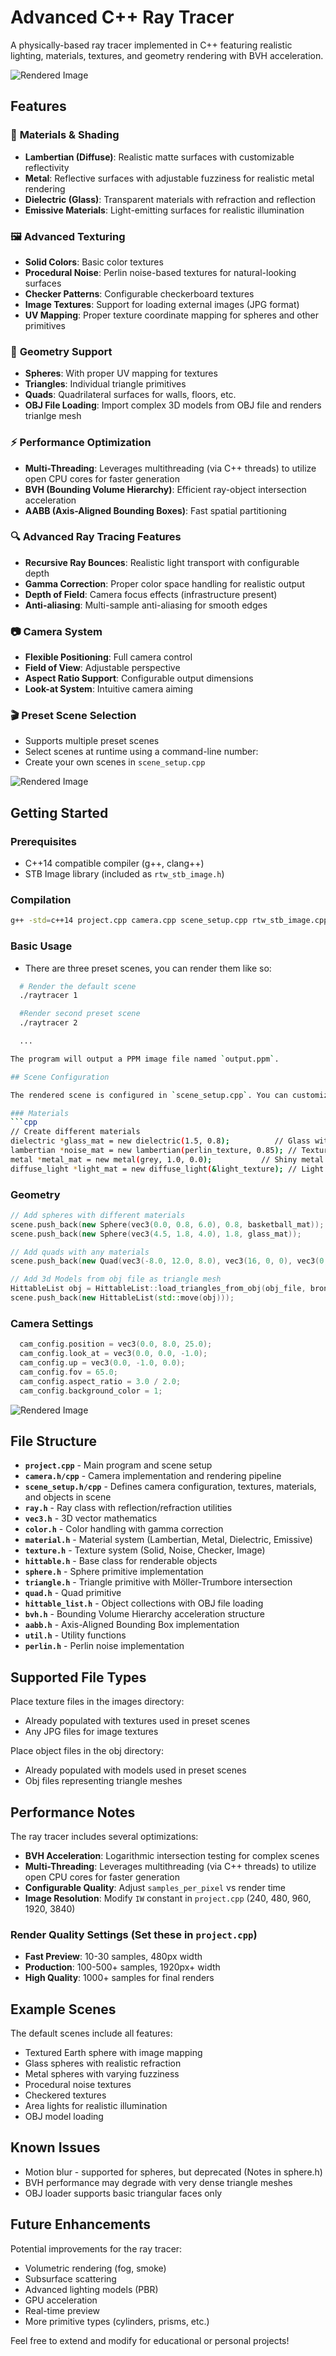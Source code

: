 # Advanced C++ Ray Tracer

A physically-based ray tracer implemented in C++ featuring realistic lighting, materials, textures, and geometry rendering with BVH acceleration.

![Rendered Image](images/render_screenshot.png)

## Features

### 🎨 **Materials & Shading**
- **Lambertian (Diffuse)**: Realistic matte surfaces with customizable reflectivity
- **Metal**: Reflective surfaces with adjustable fuzziness for realistic metal rendering
- **Dielectric (Glass)**: Transparent materials with refraction and reflection
- **Emissive Materials**: Light-emitting surfaces for realistic illumination

### 🖼️ **Advanced Texturing**
- **Solid Colors**: Basic color textures
- **Procedural Noise**: Perlin noise-based textures for natural-looking surfaces
- **Checker Patterns**: Configurable checkerboard textures
- **Image Textures**: Support for loading external images (JPG format)
- **UV Mapping**: Proper texture coordinate mapping for spheres and other primitives

### 🎯 **Geometry Support**
- **Spheres**: With proper UV mapping for textures
- **Triangles**: Individual triangle primitives
- **Quads**: Quadrilateral surfaces for walls, floors, etc.
- **OBJ File Loading**: Import complex 3D models from OBJ file and renders trianlge mesh

### ⚡ **Performance Optimization**
- **Multi-Threading**: Leverages multithreading (via C++ threads) to utilize open CPU cores for faster generation
- **BVH (Bounding Volume Hierarchy)**: Efficient ray-object intersection acceleration
- **AABB (Axis-Aligned Bounding Boxes)**: Fast spatial partitioning

### 🔍 **Advanced Ray Tracing Features**
- **Recursive Ray Bounces**: Realistic light transport with configurable depth
- **Gamma Correction**: Proper color space handling for realistic output
- **Depth of Field**: Camera focus effects (infrastructure present)
- **Anti-aliasing**: Multi-sample anti-aliasing for smooth edges

### 📷 **Camera System**
- **Flexible Positioning**: Full camera control
- **Field of View**: Adjustable perspective
- **Aspect Ratio Support**: Configurable output dimensions
- **Look-at System**: Intuitive camera aiming

### 🎬 Preset Scene Selection
- Supports multiple preset scenes
- Select scenes at runtime using a command-line number:
- Create your own scenes in `scene_setup.cpp`

![Rendered Image](images/ball_scene.png)

## Getting Started

### Prerequisites
- C++14 compatible compiler (g++, clang++)
- STB Image library (included as `rtw_stb_image.h`)

### Compilation
```bash
g++ -std=c++14 project.cpp camera.cpp scene_setup.cpp rtw_stb_image.cpp -o ray-tracer
```

### Basic Usage
- There are three preset scenes, you can render them like so:
```bash
  # Render the default scene
  ./raytracer 1

  #Render second preset scene
  ./raytracer 2

  ...

The program will output a PPM image file named `output.ppm`.

## Scene Configuration

The rendered scene is configured in `scene_setup.cpp`. You can customize:

### Materials
```cpp
// Create different materials
dielectric *glass_mat = new dielectric(1.5, 0.8);          // Glass with refraction
lambertian *noise_mat = new lambertian(perlin_texture, 0.85); // Textured surface
metal *metal_mat = new metal(grey, 1.0, 0.0);           // Shiny metal
diffuse_light *light_mat = new diffuse_light(&light_texture); // Light source
```

### Geometry
```cpp
// Add spheres with different materials
scene.push_back(new Sphere(vec3(0.0, 0.8, 6.0), 0.8, basketball_mat));
scene.push_back(new Sphere(vec3(4.5, 1.8, 4.0), 1.8, glass_mat));

// Add quads with any materials
scene.push_back(new Quad(vec3(-8.0, 12.0, 8.0), vec3(16, 0, 0), vec3(0, 0, 16), light_mat));

// Add 3d Models from obj file as triangle mesh
HittableList obj = HittableList::load_triangles_from_obj(obj_file, bronze_mat_ptr);
scene.push_back(new HittableList(std::move(obj)));
```

### Camera Settings
```cpp
  cam_config.position = vec3(0.0, 8.0, 25.0);
  cam_config.look_at = vec3(0.0, 0.0, -1.0);
  cam_config.up = vec3(0.0, -1.0, 0.0);
  cam_config.fov = 65.0;
  cam_config.aspect_ratio = 3.0 / 2.0;
  cam_config.background_color = 1;
```

![Rendered Image](images/cow_render.png)

## File Structure

- **`project.cpp`** - Main program and scene setup
- **`camera.h/cpp`** - Camera implementation and rendering pipeline
- **`scene_setup.h/cpp`** - Defines camera configuration, textures, materials, and objects in scene
- **`ray.h`** - Ray class with reflection/refraction utilities
- **`vec3.h`** - 3D vector mathematics 
- **`color.h`** - Color handling with gamma correction
- **`material.h`** - Material system (Lambertian, Metal, Dielectric, Emissive)
- **`texture.h`** - Texture system (Solid, Noise, Checker, Image)
- **`hittable.h`** - Base class for renderable objects
- **`sphere.h`** - Sphere primitive implementation
- **`triangle.h`** - Triangle primitive with Möller-Trumbore intersection
- **`quad.h`** - Quad primitive 
- **`hittable_list.h`** - Object collections with OBJ file loading
- **`bvh.h`** - Bounding Volume Hierarchy acceleration structure
- **`aabb.h`** - Axis-Aligned Bounding Box implementation
- **`util.h`** - Utility functions 
- **`perlin.h`** - Perlin noise implementation 

## Supported File Types

Place texture files in the images directory:
- Already populated with textures used in preset scenes
- Any JPG files for image textures

Place object files in the obj directory:
- Already populated with models used in preset scenes
- Obj files representing triangle meshes

## Performance Notes

The ray tracer includes several optimizations:
- **BVH Acceleration**: Logarithmic intersection testing for complex scenes
- **Multi-Threading**: Leverages multithreading (via C++ threads) to utilize open CPU cores for faster generation
- **Configurable Quality**: Adjust `samples_per_pixel` vs render time
- **Image Resolution**: Modify `IW` constant in `project.cpp` (240, 480, 960, 1920, 3840)

### Render Quality Settings (Set these in `project.cpp`)
- **Fast Preview**: 10-30 samples, 480px width
- **Production**: 100-500+ samples, 1920px+ width
- **High Quality**: 1000+ samples for final renders
  

## Example Scenes

The default scenes include all features:
- Textured Earth sphere with image mapping
- Glass spheres with realistic refraction
- Metal spheres with varying fuzziness
- Procedural noise textures
- Checkered textures
- Area lights for realistic illumination
- OBJ model loading

## Known Issues

- Motion blur - supported for spheres, but deprecated (Notes in sphere.h)
- BVH performance may degrade with very dense triangle meshes
- OBJ loader supports basic triangular faces only

## Future Enhancements

Potential improvements for the ray tracer:
- Volumetric rendering (fog, smoke)
- Subsurface scattering
- Advanced lighting models (PBR)
- GPU acceleration
- Real-time preview
- More primitive types (cylinders, prisms, etc.)

Feel free to extend and modify for educational or personal projects!
